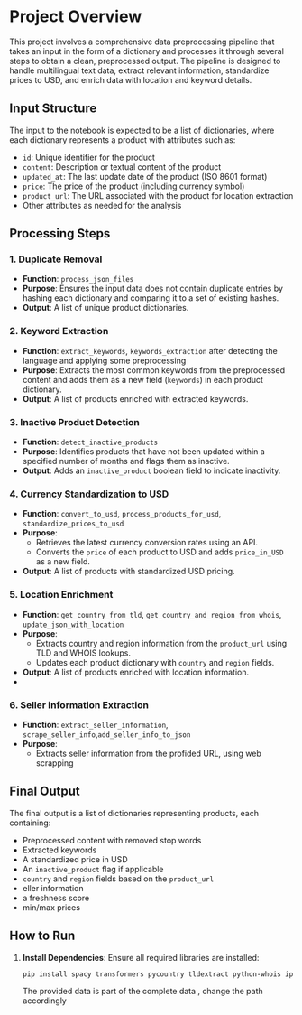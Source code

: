 # Project Overview

This project involves a comprehensive data preprocessing pipeline that takes an input in the form of a dictionary and processes it through several steps to obtain a clean, preprocessed output. The pipeline is designed to handle multilingual text data, extract relevant information, standardize prices to USD, and enrich data with location and keyword details.

## Input Structure

The input to the notebook is expected to be a list of dictionaries, where each dictionary represents a product with attributes such as:
- `id`: Unique identifier for the product
- `content`: Description or textual content of the product
- `updated_at`: The last update date of the product (ISO 8601 format)
- `price`: The price of the product (including currency symbol)
- `product_url`: The URL associated with the product for location extraction
- Other attributes as needed for the analysis

## Processing Steps

### 1. **Duplicate Removal**
- **Function**: `process_json_files`
- **Purpose**: Ensures the input data does not contain duplicate entries by hashing each dictionary and comparing it to a set of existing hashes.
- **Output**: A list of unique product dictionaries.

### 2. **Keyword Extraction**
- **Function**: `extract_keywords`, `keywords_extraction` after detecting the language and applying some preprocessing
- **Purpose**: Extracts the most common keywords from the preprocessed content and adds them as a new field (`keywords`) in each product dictionary.
- **Output**: A list of products enriched with extracted keywords.

### 3. **Inactive Product Detection**
- **Function**: `detect_inactive_products`
- **Purpose**: Identifies products that have not been updated within a specified number of months and flags them as inactive.
- **Output**: Adds an `inactive_product` boolean field to indicate inactivity.

### 4. **Currency Standardization to USD**
- **Function**: `convert_to_usd`, `process_products_for_usd`, `standardize_prices_to_usd`
- **Purpose**:
  - Retrieves the latest currency conversion rates using an API.
  - Converts the `price` of each product to USD and adds `price_in_USD` as a new field.
- **Output**: A list of products with standardized USD pricing.

### 5. **Location Enrichment**
- **Function**: `get_country_from_tld`, `get_country_and_region_from_whois`, `update_json_with_location`
- **Purpose**:
  - Extracts country and region information from the `product_url` using TLD and WHOIS lookups.
  - Updates each product dictionary with `country` and `region` fields.
- **Output**: A list of products enriched with location information.
-  
### 6. **Seller information Extraction**
- **Function**: `extract_seller_information`, `scrape_seller_info`,`add_seller_info_to_json`
- **Purpose**:
  - Extracts seller information from the profided URL, using web scrapping

## Final Output

The final output is a list of dictionaries representing products, each containing:
- Preprocessed content with removed stop words
- Extracted keywords
- A standardized price in USD
- An `inactive_product` flag if applicable
- `country` and `region` fields based on the `product_url`
- eller information
- a freshness score
- min/max prices

## How to Run

1. **Install Dependencies**:
   Ensure all required libraries are installed:
   ```bash
   pip install spacy transformers pycountry tldextract python-whois ipinfo requests matplotlib seaborn numpy pandas nltk pytz dateparser langdetect lingua-language-detector
    ```
   The provided data is part of the complete data , change the path accordingly
   
